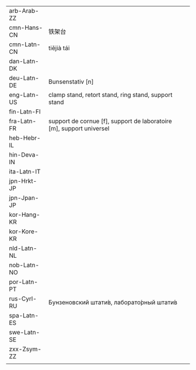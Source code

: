| | | |
|-|-|-|
| arb-Arab-ZZ |  |  |
| cmn-Hans-CN | 铁架台 |  |
| cmn-Latn-CN | tiějià tái |  |
| dan-Latn-DK |  |  |
| deu-Latn-DE | Bunsenstativ [n] |  |
| eng-Latn-US | clamp stand, retort stand, ring stand, support stand |  |
| fin-Latn-FI |  |  |
| fra-Latn-FR | support de cornue [f], support de laboratoire [m], support universel |  |
| heb-Hebr-IL |  |  |
| hin-Deva-IN |  |  |
| ita-Latn-IT |  |  |
| jpn-Hrkt-JP |  |  |
| jpn-Jpan-JP |  |  |
| kor-Hang-KR |  |  |
| kor-Kore-KR |  |  |
| nld-Latn-NL |  |  |
| nob-Latn-NO |  |  |
| por-Latn-PT |  |  |
| rus-Cyrl-RU | Бунзеновский штати́в, лаборато́рный штати́в |  |
| spa-Latn-ES |  |  |
| swe-Latn-SE |  |  |
| zxx-Zsym-ZZ |  |  |
|  |  |  |
